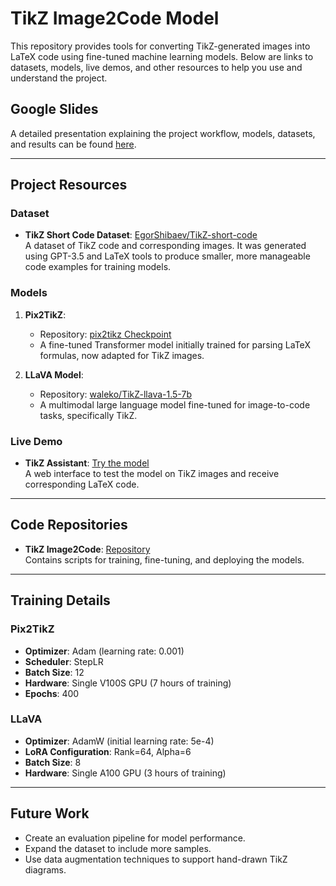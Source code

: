 # TikZ Image2Code Model  

This repository provides tools for converting TikZ-generated images into LaTeX code using fine-tuned machine learning models.
Below are links to datasets, models, live demos, and other resources to help you use and understand the project.  

## Google Slides  
A detailed presentation explaining the project workflow, models, datasets, and results can be found [here](https://docs.google.com/presentation/d/1anlfVz0DYdcGS_io1uMEZkMAxXEOEOXKNoGQQUr9o0M/edit?usp=sharing).

---

## Project Resources  

### Dataset  
- **TikZ Short Code Dataset**: [EgorShibaev/TikZ-short-code](https://huggingface.co/datasets/EgorShibaev/TikZ-short-code)  
  A dataset of TikZ code and corresponding images. It was generated using GPT-3.5 and LaTeX tools to produce smaller, more manageable code examples for training models.

### Models  
1. **Pix2TikZ**:  
   - Repository: [pix2tikz Checkpoint](https://github.com/lukas-blecher/LaTeX-OCR)  
   - A fine-tuned Transformer model initially trained for parsing LaTeX formulas, now adapted for TikZ images.

2. **LLaVA Model**:  
   - Repository: [waleko/TikZ-llava-1.5-7b](https://huggingface.co/waleko/TikZ-llava-1.5-7b)  
   - A multimodal large language model fine-tuned for image-to-code tasks, specifically TikZ.

### Live Demo  
- **TikZ Assistant**: [Try the model](https://huggingface.co/spaces/waleko/TikZ-Assistant)  
  A web interface to test the model on TikZ images and receive corresponding LaTeX code.

---

## Code Repositories  
- **TikZ Image2Code**: [Repository](https://github.com/EgorShibaev/Tikz-Image-to-Code)  
  Contains scripts for training, fine-tuning, and deploying the models.

---

## Training Details  

### Pix2TikZ  
- **Optimizer**: Adam (learning rate: 0.001)  
- **Scheduler**: StepLR  
- **Batch Size**: 12  
- **Hardware**: Single V100S GPU (7 hours of training)  
- **Epochs**: 400  

### LLaVA  
- **Optimizer**: AdamW (initial learning rate: 5e-4)  
- **LoRA Configuration**: Rank=64, Alpha=6  
- **Batch Size**: 8  
- **Hardware**: Single A100 GPU (3 hours of training)  

---

## Future Work  
- Create an evaluation pipeline for model performance.  
- Expand the dataset to include more samples.  
- Use data augmentation techniques to support hand-drawn TikZ diagrams.
